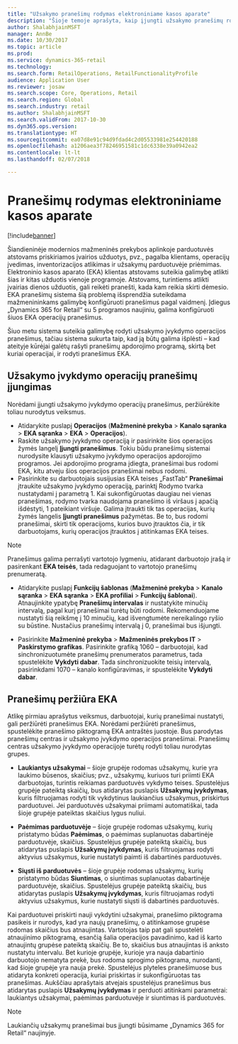 ```yaml
---
title: "Užsakymo pranešimų rodymas elektroniniame kasos aparate"
description: "Šioje temoje aprašyta, kaip įjungti užsakymo pranešimų rodymą elektroniniame kasos aparate ir pranešimų sistemoje, kurią galima išplėsti į kitas operacijas."
author: ShalabhjainMSFT
manager: AnnBe
ms.date: 10/30/2017
ms.topic: article
ms.prod: 
ms.service: dynamics-365-retail
ms.technology: 
ms.search.form: RetailOperations, RetailFunctionalityProfile
audience: Application User
ms.reviewer: josaw
ms.search.scope: Core, Operations, Retail
ms.search.region: Global
ms.search.industry: retail
ms.author: ShalabhjainMSFT
ms.search.validFrom: 2017-10-30
ms.dyn365.ops.version: 
ms.translationtype: HT
ms.sourcegitcommit: ea07d8e91c94d9fdad4c2d05533981e254420188
ms.openlocfilehash: a1206aea3f78246951581c1dc6338e39a0942ea2
ms.contentlocale: lt-lt
ms.lasthandoff: 02/07/2018

---
```


# <a name="display-notifications-in-point-of-sale"></a>Pranešimų rodymas elektroniniame kasos aparate

[!include[banner](includes/banner.md)]

Šiandieninėje modernios mažmeninės prekybos aplinkoje parduotuvės atstovams priskiriamos įvairios užduotys, pvz., pagalba klientams, operacijų įvedimas, inventorizacijos atlikimas ir užsakymų parduotuvėje priėmimas. Elektroninio kasos aparato (EKA) klientas atstovams suteikia galimybę atlikti šias ir kitas užduotis vienoje programoje. Atstovams, turintiems atlikti įvairias dienos užduotis, gali reikėti pranešti, kada kam reikia skirti dėmesio. EKA pranešimų sistema šią problemą išsprendžia suteikdama mažmenininkams galimybę konfigūruoti pranešimus pagal vaidmenį. Įdiegus „Dynamics 365 for Retail“ su 5 programos naujiniu, galima konfigūruoti šiuos EKA operacijų pranešimus.

Šiuo metu sistema suteikia galimybę rodyti užsakymo įvykdymo operacijos pranešimus, tačiau sistema sukurta taip, kad ją būtų galima išplėsti – kad ateityje kūrėjai galėtų rašyti pranešimų apdorojimo programą, skirtą bet kuriai operacijai, ir rodyti pranešimus EKA.  

## <a name="enable-notifications-for-order-fulfillment-operations"></a>Užsakymo įvykdymo operacijų pranešimų įjungimas

Norėdami įjungti užsakymo įvykdymo operacijų pranešimus, peržiūrėkite toliau nurodytus veiksmus.

 - Atidarykite puslapį **Operacijos** (**Mažmeninė prekyba** > **Kanalo sąranka** > **EKA sąranka** > **EKA** > **Operacijos**).
 - Raskite užsakymo įvykdymo operaciją ir pasirinkite šios operacijos žymės langelį **Įjungti pranešimus**. Tokiu būdu pranešimų sistemai nurodysite klausyti užsakymo įvykdymo operacijos apdorojimo programos. Jei apdorojimo programa įdiegta, pranešimai bus rodomi EKA, kitu atveju šios operacijos pranešimai nebus rodomi.
- Pasirinkite su darbuotojais susijusias EKA teises „FastTab“ **Pranešimai** įtraukite užsakymo įvykdymo operaciją, parinktį Rodymo tvarka nustatydami į parametrą 1. Kai sukonfigūruotas daugiau nei vienas pranešimas, rodymo tvarka naudojama pranešimo iš viršaus į apačią išdėstyti, 1 pateikiant viršuje. Galima įtraukti tik tas operacijas, kurių žymės langelis **Įjungti pranešimus** pažymėtas. Be to, bus rodomi pranešimai, skirti tik operacijoms, kurios buvo įtrauktos čia, ir tik darbuotojams, kurių operacijos įtrauktos į atitinkamas EKA teises. 

> [!NOTE]
> Pranešimus galima perrašyti vartotojo lygmeniu, atidarant darbuotojo įrašą ir pasirenkant **EKA teisės**, tada redaguojant to vartotojo pranešimų prenumeratą.

 - Atidarykite puslapį **Funkcijų šablonas** (**Mažmeninė prekyba** > **Kanalo sąranka** > **EKA sąranka** > **EKA profiliai** > **Funkcijų šablonai**). Atnaujinkite ypatybę **Pranešimų intervalas** ir nustatykite minučių intervalą, pagal kurį pranešimai turėtų būti rodomi. Rekomenduojame nustatyti šią reikšmę į 10 minučių, kad išvengtumėte nereikalingo ryšio su būstine. Nustačius pranešimų intervalą į 0, pranešimai bus išjungti.  

 - Pasirinkite **Mažmeninė prekyba** > **Mažmeninės prekybos IT** > **Paskirstymo grafikas**. Pasirinkite grafiką 1060 – darbuotojai, kad sinchronizuotumėte pranešimų prenumeratos parametrus, tada spustelėkite **Vykdyti dabar**. Tada sinchronizuokite teisių intervalą, pasirinkdami 1070 – kanalo konfigūravimas, ir spustelėkite **Vykdyti dabar**. 

## <a name="view-notifications-in-pos"></a>Pranešimų peržiūra EKA

Atlikę pirmiau aprašytus veiksmus, darbuotojai, kurių pranešimai nustatyti, gali peržiūrėti pranešimus EKA. Norėdami peržiūrėti pranešimus, spustelėkite pranešimo piktogramą EKA antraštės juostoje. Bus parodytas pranešimų centras ir užsakymo įvykdymo operacijos pranešimai. Pranešimų centras užsakymo įvykdymo operacijoje turėtų rodyti toliau nurodytas grupes. 

- **Laukiantys užsakymai** – šioje grupėje rodomas užsakymų, kurie yra laukimo būsenos, skaičius; pvz., užsakymų, kuriuos turi priimti EKA darbuotojas, turintis reikiamas parduotuvės vykdymo teises. Spustelėjus grupėje pateiktą skaičių, bus atidarytas puslapis **Užsakymų įvykdymas**, kuris filtruojamas rodyti tik vykdytinus laukiančius užsakymus, priskirtus parduotuvei. Jei parduotuvės užsakymai priimami automatiškai, tada šioje grupėje pateiktas skaičius lygus nuliui.

- **Paėmimas parduotuvėje** – šioje grupėje rodomas užsakymų, kurių pristatymo būdas **Paėmimas**, o paėmimas suplanuotas dabartinėje parduotuvėje, skaičius. Spustelėjus grupėje pateiktą skaičių, bus atidarytas puslapis **Užsakymų įvykdymas**, kuris filtruojamas rodyti aktyvius užsakymus, kurie nustatyti paimti iš dabartinės parduotuvės.

- **Siųsti iš parduotuvės** – šioje grupėje rodomas užsakymų, kurių pristatymo būdas **Siuntimas**, o siuntimas suplanuotas dabartinėje parduotuvėje, skaičius. Spustelėjus grupėje pateiktą skaičių, bus atidarytas puslapis **Užsakymų įvykdymas**, kuris filtruojamas rodyti aktyvius užsakymus, kurie nustatyti siųsti iš dabartinės parduotuvės.

Kai parduotuvei priskirti nauji vykdytini užsakymai, pranešimo piktograma pasikeis ir nurodys, kad yra naujų pranešimų, o atitinkamose grupėse rodomas skaičius bus atnaujintas. Vartotojas taip pat gali spustelėti atnaujinimo piktogramą, esančią šalia operacijos pavadinimo, kad iš karto atnaujintų grupėse pateiktą skaičių. Be to, skaičius bus atnaujintas iš anksto nustatytu intervalu. Bet kurioje grupėje, kurioje yra nauja dabartinio darbuotojo nematyta prekė, bus rodoma sprogimo piktograma, nurodanti, kad šioje grupėje yra nauja prekė. Spustelėjus plyteles pranešimuose bus atidaryta konkreti operacija, kuriai priskirtas ir sukonfigūruotas tas pranešimas. Aukščiau aprašytais atvejais spustelėjus pranešimus bus atidarytas puslapis **Užsakymų įvykdymas** ir perduoti atitinkami parametrai: laukiantys užsakymai, paėmimas parduotuvėje ir siuntimas iš parduotuvės. 

> [!NOTE]
> Laukiančių užsakymų pranešimai bus įjungti būsimame „Dynamics 365 for Retail“ naujinyje. 



